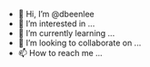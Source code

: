 - 👋 Hi, I’m @dbeenlee
- 👀 I’m interested in ...
- 🌱 I’m currently learning ...
- 💞️ I’m looking to collaborate on ...
- 📫 How to reach me ...

<!---
dbeenlee/dbeenlee is a ✨ special ✨ repository because its `README.md` (this file) appears on your GitHub profile.
You can click the Preview link to take a look at your changes.
--->
